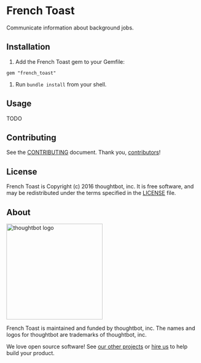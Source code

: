 # French Toast

Communicate information about background jobs.

## Installation

1. Add the French Toast gem to your Gemfile:

  ```
  gem "french_toast"
  ```

1. Run `bundle install` from your shell.

## Usage

TODO

## Contributing

See the [CONTRIBUTING] document.
Thank you, [contributors]!

  [CONTRIBUTING]: CONTRIBUTING.md
  [contributors]: https://github.com/thoughtbot/french_toast/graphs/contributors

## License

French Toast is Copyright (c) 2016 thoughtbot, inc.
It is free software, and may be redistributed
under the terms specified in the [LICENSE] file.

  [LICENSE]: LICENSE.md

## About

[<img src="http://presskit.thoughtbot.com/images/signature.svg" width="250" alt="thoughtbot logo">][thoughtbot]

French Toast is maintained and funded by thoughtbot, inc.
The names and logos for thoughtbot are trademarks of thoughtbot, inc.

We love open source software!
See [our other projects][community]
or [hire us][hire] to help build your product.

  [thoughtbot]: https://thoughtbot.com?utm_source=github
  [community]: https://thoughtbot.com/community?utm_source=github
  [hire]: https://thoughtbot.com/hire-us?utm_source=github
